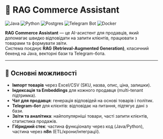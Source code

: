 # 🛒 RAG Commerce Assistant

![Java](https://img.shields.io/badge/Java-21-blue) 
![Python](https://img.shields.io/badge/Python-3.11-green)
![Postgres](https://img.shields.io/badge/Postgres-pgvector-blueviolet)
![Telegram Bot](https://img.shields.io/badge/Telegram-Bot-2CA5E0?logo=telegram&logoColor=white)
![Docker](https://img.shields.io/badge/Docker-Compose-informational)

**RAG Commerce Assistant** — це AI-асистент для продавців, який допомагає швидко відповідати на запити клієнтів, працювати з товарами та формувати звіти.  
Система поєднує **RAG (Retrieval-Augmented Generation)**, класичний бекенд на Java, векторні бази та Telegram-бота.

---

## 🚀 Основні можливості
- **Імпорт товарів** через Excel/CSV (SKU, назва, опис, ціна, залишки).  
- **Індексація та Embeddings** для кожного продавця (multi-tenant підтримка).  
- **Чат для продавця**: генерація відповідей на основі товарів і політик.  
- **Telegram-бот** для клієнтів: відповідає на питання, підтягує дані з бази.  
- **Звіти та аналітика**: найпопулярніші товари, часті запити клієнтів, статистика продажів.  
- **Гібридний стек**: частина функціоналу через код (Java/Python), частина через **n8n** (ETL/крони/інтеграції).  